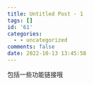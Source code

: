 ```yaml
---
title: Untitled Post - 1
tags: []
id: '61'
categories:
  - - uncategorized
comments: false
date: 2022-10-13 13:45:58
---
```


包括一些功能链接哦